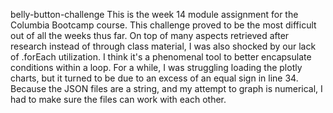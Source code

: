belly-button-challenge
This is the week 14 module assignment for the Columbia Bootcamp course. This challenge proved to be the most difficult out of all the weeks thus far. On top of many aspects retrieved after research instead of through class material, I was also shocked by our lack of .forEach utilization. I think it's a phenomenal tool to better encapsulate conditions within a loop. For a while, I was struggling loading the plotly charts, but it turned to be due to an excess of an equal sign in line 34. Because the JSON files are a string, and my attempt to graph is numerical, I had to make sure the files can work with each other.

